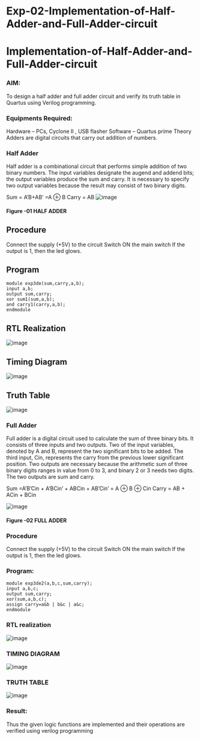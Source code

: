 # Exp-02-Implementation-of-Half-Adder-and-Full-Adder-circuit

# Implementation-of-Half-Adder-and-Full-Adder-circuit
### AIM:
To design a half adder and full adder circuit and verify its truth table in Quartus using Verilog programming.

### Equipments Required:
Hardware – PCs, Cyclone II , USB flasher
Software – Quartus prime
Theory
Adders are digital circuits that carry out addition of numbers.

### Half Adder
Half adder is a combinational circuit that performs simple addition of two binary numbers. The input variables designate the augend and addend bits; the output variables produce the sum and carry. It is necessary to specify two output variables because the result may consist of two binary digits.

Sum = A’B+AB’ =A ⊕ B Carry = AB
![image](https://user-images.githubusercontent.com/36288975/163552156-a13e5a56-c638-4110-97d9-8896907c8d25.png)

#### Figure -01 HALF ADDER 

## Procedure
Connect the supply (+5V) to the circuit Switch ON the main switch If the output is 1, then the led glows.
## Program
```
module exp3de(sum,carry,a,b); 
input a,b; 
output sum,carry; 
xor sum1(sum,a,b); 
and carry1(carry,a,b); 
endmodule
```
## RTL Realization
![image](https://github.com/arshitha7/Exp-02-Implementation-of-Half-Adder-and-Full-Adder-circuit/assets/144979143/6c3f0818-f9e4-46f6-8c1b-2c08956c1352)
## Timing Diagram
![image](https://github.com/arshitha7/Exp-02-Implementation-of-Half-Adder-and-Full-Adder-circuit/assets/144979143/ed85bf01-2824-4da4-9d0c-23f7b6045543)
## Truth Table
![image](https://github.com/arshitha7/Exp-02-Implementation-of-Half-Adder-and-Full-Adder-circuit/assets/144979143/46710f81-2628-42f6-9d6c-2721cad31ff4)



### Full Adder
Full adder is a digital circuit used to calculate the sum of three binary bits. It consists of three inputs and two outputs. Two of the input variables, denoted by A and B, represent the two significant bits to be added. The third input, Cin, represents the carry from the previous lower significant position. Two outputs are necessary because the arithmetic sum of three binary digits ranges in value from 0 to 3, and binary 2 or 3 needs two digits. The two outputs are sum and carry.

Sum =A’B’Cin + A’BCin’ + ABCin + AB’Cin’ = A ⊕ B ⊕ Cin Carry = AB + ACin + BCin

 

![image](https://user-images.githubusercontent.com/36288975/163552057-b3547877-6d07-45b4-b7e0-bcfebfad9e1d.png)

#### Figure -02 FULL ADDER 

### Procedure

Connect the supply (+5V) to the circuit
Switch ON the main switch
If the output is 1, then the led glows.
### Program:
```
module exp3de2(a,b,c,sum,carry);
input a,b,c;
output sum,carry;
xor(sum,a,b,c);
assign carry=a&b | b&c | a&c;
endmodule
```
### RTL realization
![image](https://github.com/arshitha7/Exp-02-Implementation-of-Half-Adder-and-Full-Adder-circuit/assets/144979143/40acd47a-3aa0-4bbd-8f54-0f5d0e1edfbb)


### TIMING DIAGRAM
![image](https://github.com/arshitha7/Exp-02-Implementation-of-Half-Adder-and-Full-Adder-circuit/assets/144979143/9ed4659c-4748-4b61-ba28-af05c32207ad)


### TRUTH TABLE 
![image](https://github.com/arshitha7/Exp-02-Implementation-of-Half-Adder-and-Full-Adder-circuit/assets/144979143/d91ed1cc-c533-447d-9230-0a4130555698)

### Result:
Thus the given logic functions are implemented and their operations are verified using verilog programming
